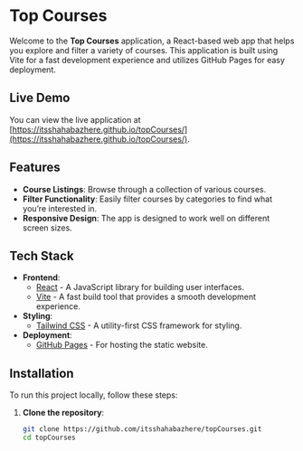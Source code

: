 # Top Courses

Welcome to the **Top Courses** application, a React-based web app that helps you explore and filter a variety of courses. This application is built using Vite for a fast development experience and utilizes GitHub Pages for easy deployment.

## Live Demo

You can view the live application at [https://itsshahabazhere.github.io/topCourses/](https://itsshahabazhere.github.io/topCourses/).

## Features

- **Course Listings**: Browse through a collection of various courses.
- **Filter Functionality**: Easily filter courses by categories to find what you’re interested in.
- **Responsive Design**: The app is designed to work well on different screen sizes.

## Tech Stack

- **Frontend**: 
  - [React](https://reactjs.org/) - A JavaScript library for building user interfaces.
  - [Vite](https://vitejs.dev/) - A fast build tool that provides a smooth development experience.
- **Styling**: 
  - [Tailwind CSS](https://tailwindcss.com/) - A utility-first CSS framework for styling.
- **Deployment**: 
  - [GitHub Pages](https://pages.github.com/) - For hosting the static website.

## Installation

To run this project locally, follow these steps:

1. **Clone the repository**:
   ```bash
   git clone https://github.com/itsshahabazhere/topCourses.git
   cd topCourses
